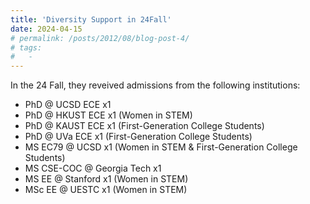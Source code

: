 ```yaml
---
title: 'Diversity Support in 24Fall'
date: 2024-04-15
# permalink: /posts/2012/08/blog-post-4/
# tags:
#   - 
---
```


In the 24 Fall, they reveived admissions from the following institutions:
- PhD @ UCSD  ECE x1
- PhD @ HKUST ECE x1 (Women in STEM)
- PhD @ KAUST ECE x1 (First-Generation College Students)
- PhD @ UVa   ECE x1 (First-Generation College Students)
- MS  EC79    @ UCSD         x1 (Women in STEM & First-Generation College Students)
- MS  CSE-COC @ Georgia Tech x1
- MS  EE      @ Stanford     x1 (Women in STEM)
- MSc EE      @ UESTC        x1 (Women in STEM)